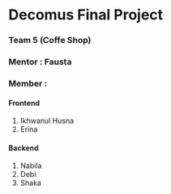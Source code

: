 <h1>Decomus Final Project</h1>
<h3>Team 5 (Coffe Shop)</h3>
<h3>Mentor : Fausta</h3>
<h3>Member :</h3>
<h4>Frontend</h4>
<ol>
  <li>Ikhwanul Husna</li>
  <li>Erina</li>
</ol>
<h4>Backend</h4>
<ol>
  <li>Nabila</li>
  <li>Debi</li>
  <li>Shaka</li>
</ol>
